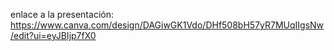 enlace a la presentación: https://www.canva.com/design/DAGiwGK1Vdo/DHf508bH57yR7MUqIIgsNw/edit?ui=eyJBIjp7fX0
